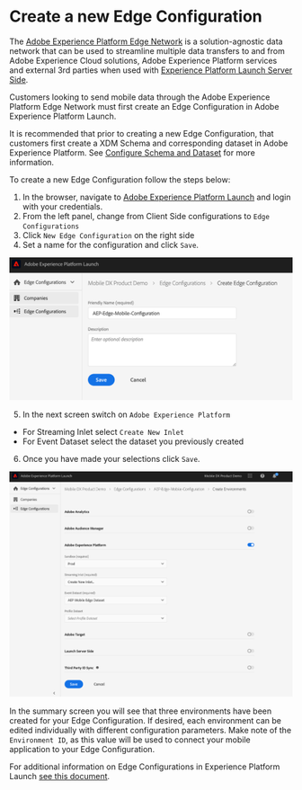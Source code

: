 # Create a new Edge Configuration

The [Adobe Experience Platform Edge Network](https://www.adobe.com/experience-platform/experience-platform-edge-network.html) is a solution-agnostic data network that can be used to streamline multiple data transfers to and from Adobe Experience Cloud solutions, Adobe Experience Platform services and external 3rd parties when used with [Experience Platform Launch Server Side](https://experienceleague.adobe.com/docs/launch/using/server-side-info/server-side-overview.html?lang=en#server-side-info). 

Customers looking to send mobile data through the Adobe Experience Platform Edge Network must first create an Edge Configuration in Adobe Experience Platform Launch. 

It is recommended that prior to creating a new Edge Configuration, that customers first create a XDM Schema and corresponding dataset in Adobe Experience Platform. See [Configure Schema and Dataset]() for more information.

To create a new Edge Configuration follow the steps below:

1. In the browser, navigate to [Adobe Experience Platform Launch](https://experience.adobe.com/launch) and login with your credentials.
2. From the left panel, change from Client Side configurations to `Edge Configurations`
3. Click `New Edge Configuration` on the right side
4. Set a name for the configuration and click `Save`.

![Create Edge Configuration](../.gitbook/assets/AEP_Edge_EdgeConfig.png)

5. In the next screen switch on `Adobe Experience Platform`
  * For Streaming Inlet select `Create New Inlet`
  * For Event Dataset select the dataset you previously created
6. Once you have made your selections click `Save`.

![Edge Configuration Details](../.gitbook/assets/AEP_Edge_Config_Details.png)

In the summary screen you will see that three environments have been created for your Edge Configuration. If desired, each environment can be edited individually with different configuration parameters. Make note of the `Environment ID`, as this value will be used to connect your mobile application to your Edge Configuration.

For additional information on Edge Configurations in Experience Platform Launch [see this document](https://experienceleague.adobe.com/docs/experience-platform/edge/fundamentals/edge-configuration.html?lang=en#creating-an-edge-configuration).

